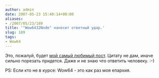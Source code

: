 ```yaml
---
author: admin
date: 2007-05-23 15:40:14+00:00
aliases:
- /2007/05/23/189
title: '"Wow6432Node" наносит ответный удар.'
slug: 189
tags:
- Wow64
---
```


Это, пожалуй, будет [мой самый любимый пост](http://madmaxthesniper.livejournal.com/127386.html). Цитату не дам, иначе сильно порезать придется. Даже и не знаю что ответить человеку. :-)

PS: Если кто не в курсе: Wow64 - это как раз моя епархия.
